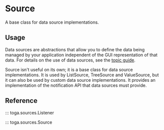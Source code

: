 # Source

A base class for data source implementations.

## Usage

Data sources are abstractions that allow you to define the data being
managed by your application independent of the GUI representation of
that data. For details on the use of data sources, see the
[topic guide](topics/data-sources).

Source isn't useful on its own; it is a base class for data source
implementations. It is used by ListSource, TreeSource and ValueSource,
but it can also be used by custom data source implementations. It
provides an implementation of the notification API that data sources
must provide.

## Reference

::: toga.sources.Listener

::: toga.sources.Source
